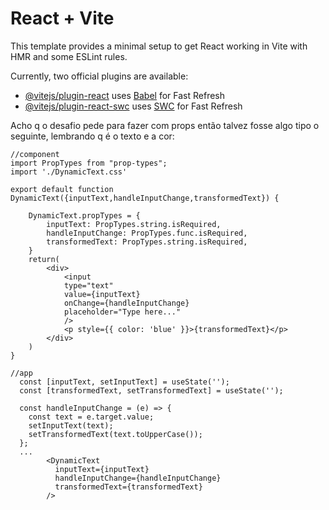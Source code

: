 # React + Vite

This template provides a minimal setup to get React working in Vite with HMR and some ESLint rules.

Currently, two official plugins are available:

- [@vitejs/plugin-react](https://github.com/vitejs/vite-plugin-react/blob/main/packages/plugin-react/README.md) uses [Babel](https://babeljs.io/) for Fast Refresh
- [@vitejs/plugin-react-swc](https://github.com/vitejs/vite-plugin-react-swc) uses [SWC](https://swc.rs/) for Fast Refresh


Acho q o desafio pede para fazer com props então talvez fosse algo tipo o seguinte, lembrando q é o texto e a cor:
```
//component
import PropTypes from "prop-types";
import './DynamicText.css'

export default function DynamicText({inputText,handleInputChange,transformedText}) {

    DynamicText.propTypes = {
        inputText: PropTypes.string.isRequired,
        handleInputChange: PropTypes.func.isRequired,
        transformedText: PropTypes.string.isRequired,
    }
    return(
        <div>
            <input
            type="text"
            value={inputText}
            onChange={handleInputChange}
            placeholder="Type here..."
            />
            <p style={{ color: 'blue' }}>{transformedText}</p>
        </div>
    )
}

//app
  const [inputText, setInputText] = useState('');
  const [transformedText, setTransformedText] = useState('');

  const handleInputChange = (e) => {
    const text = e.target.value;
    setInputText(text);
    setTransformedText(text.toUpperCase());
  };
  ...
        <DynamicText 
          inputText={inputText}
          handleInputChange={handleInputChange}
          transformedText={transformedText} 
        />
```